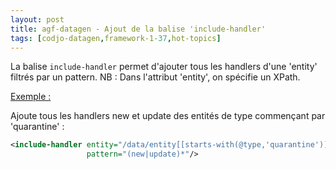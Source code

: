 ```yaml
---
layout: post
title: agf-datagen - Ajout de la balise 'include-handler'
tags: [codjo-datagen,framework-1-37,hot-topics]
---
```

La balise ```include-handler``` permet d'ajouter tous les handlers d'une 'entity' filtrés par un pattern.
NB : Dans l'attribut 'entity', on spécifie un XPath.

<u>Exemple :</u>

Ajoute tous les handlers new et update des entités de type commençant par 'quarantine' :

```xml
<include-handler entity="/data/entity[[starts-with(@type,'quarantine')]]" 
                 pattern="(new|update)*"/>
```